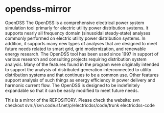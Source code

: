 # opendss-mirror

OpenDSS
The OpenDSS is a comprehensive electrical power system simulation tool primarly for electric utility power distribution systems. It supports nearly all frequency domain (sinusoidal steady‐state) analyses commonly performed on electric utility power distribution systems. In addition, it supports many new types of analyses that are designed to meet future needs related to smart grid, grid modernization, and renewable energy research. The OpenDSS tool has been used since 1997 in support of various research and consulting projects requiring distribution system analysis. Many of the features found in the program were originally intended to support the analysis of distributed generation interconnected to utility distribution systems and that continues to be a common use. Other features support analysis of such things as energy efficiency in power delivery and harmonic current flow. The OpenDSS is designed to be indefinitely expandable so that it can be easily modified to meet future needs.

This is a mirror of the REPOSITORY. Please check the website: svn checkout svn://svn.code.sf.net/p/electricdss/code/trunk electricdss-code
